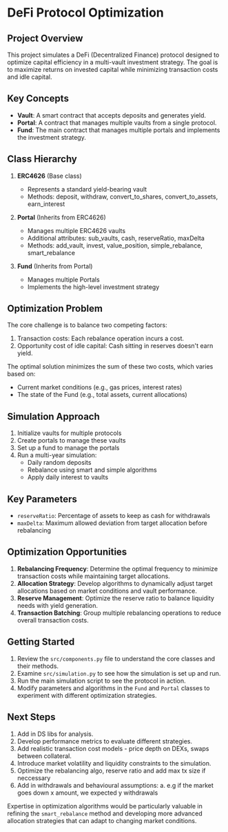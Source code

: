 # DeFi Protocol Optimization

## Project Overview

This project simulates a DeFi (Decentralized Finance) protocol designed to optimize capital efficiency in a multi-vault investment strategy. The goal is to maximize returns on invested capital while minimizing transaction costs and idle capital.

## Key Concepts

- **Vault**: A smart contract that accepts deposits and generates yield.
- **Portal**: A contract that manages multiple vaults from a single protocol.
- **Fund**: The main contract that manages multiple portals and implements the investment strategy.

## Class Hierarchy

1. **ERC4626** (Base class)
   - Represents a standard yield-bearing vault
   - Methods: deposit, withdraw, convert_to_shares, convert_to_assets, earn_interest

2. **Portal** (Inherits from ERC4626)
   - Manages multiple ERC4626 vaults
   - Additional attributes: sub_vaults, cash, reserveRatio, maxDelta
   - Methods: add_vault, invest, value_position, simple_rebalance, smart_rebalance

3. **Fund** (Inherits from Portal)
   - Manages multiple Portals
   - Implements the high-level investment strategy

## Optimization Problem

The core challenge is to balance two competing factors:

1. Transaction costs: Each rebalance operation incurs a cost.
2. Opportunity cost of idle capital: Cash sitting in reserves doesn't earn yield.

The optimal solution minimizes the sum of these two costs, which varies based on:
- Current market conditions (e.g., gas prices, interest rates)
- The state of the Fund (e.g., total assets, current allocations)

## Simulation Approach

1. Initialize vaults for multiple protocols
2. Create portals to manage these vaults
3. Set up a fund to manage the portals
4. Run a multi-year simulation:
   - Daily random deposits
   - Rebalance using smart and simple algorithms
   - Apply daily interest to vaults

## Key Parameters

- `reserveRatio`: Percentage of assets to keep as cash for withdrawals
- `maxDelta`: Maximum allowed deviation from target allocation before rebalancing

## Optimization Opportunities

1. **Rebalancing Frequency**: Determine the optimal frequency to minimize transaction costs while maintaining target allocations.
2. **Allocation Strategy**: Develop algorithms to dynamically adjust target allocations based on market conditions and vault performance.
3. **Reserve Management**: Optimize the reserve ratio to balance liquidity needs with yield generation.
4. **Transaction Batching**: Group multiple rebalancing operations to reduce overall transaction costs.

## Getting Started

1. Review the `src/components.py` file to understand the core classes and their methods.
2. Examine `src/simulation.py` to see how the simulation is set up and run.
3. Run the main simulation script to see the protocol in action.
4. Modify parameters and algorithms in the `Fund` and `Portal` classes to experiment with different optimization strategies.

## Next Steps

1. Add in DS libs for analysis.
2. Develop performance metrics to evaluate different strategies.
3. Add realistic transaction cost models - price depth on DEXs, swaps between collateral.
4. Introduce market volatility and liquidity constraints to the simulation.
5. Optimize the rebalancing algo, reserve ratio and add max tx size if neccessary
6. Add in withdrawals and behavioural assumptions:
    a. e.g if the market goes down x amount, we expected y withdrawals

Expertise in optimization algorithms would be particularly valuable in refining the `smart_rebalance` method and developing more advanced allocation strategies that can adapt to changing market conditions.
